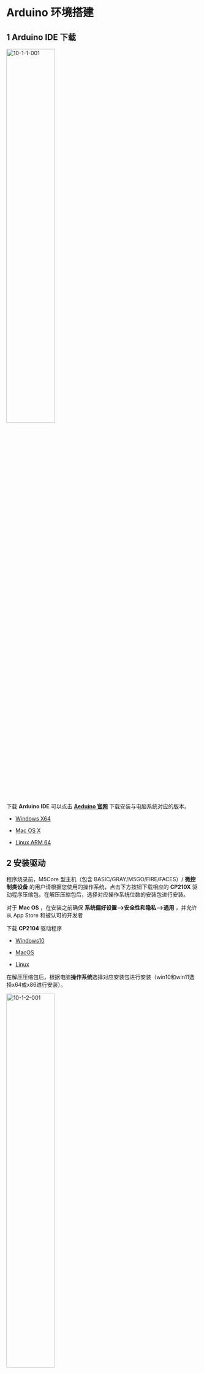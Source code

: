 # Arduino 环境搭建

## 1 **Arduino IDE** 下载

<img src="../resourse/10-ArduinoEnv/10.1/10-1-1-001.jpg" alt="10-1-1-001" width="50%"><br>

下载 **Arduino IDE** 可以点击 [**Aeduino 官网**](https://www.arduino.cc/en/software) 下载安装与电脑系统对应的版本。

- [Windows X64](https://downloads.arduino.cc/arduino-1.8.16-windows.exe)
  
- [Mac OS X](https://downloads.arduino.cc/arduino-1.8.16-macosx.zip)
  
- [Linux ARM 64](https://downloads.arduino.cc/arduino-1.8.16-linuxaarch64.tar.xz)

## 2 安装驱动

程序烧录前，M5Core 型主机（包含 BASIC/GRAY/M5GO/FIRE/FACES）/ **微控制类设备** 的用户请根据您使用的操作系统，点击下方按钮下载相应的 **CP210X** 驱动程序压缩包。在解压压缩包后，选择对应操作系统位数的安装包进行安装。

对于 **Mac OS** ，在安装之前确保 **系统偏好设置-->安全性和隐私-->通用** ，并允许从 App Store 和被认可的开发者

下载 **CP2104** 驱动程序

* [Windows10](https://m5stack.oss-cn-shenzhen.aliyuncs.com/resource/drivers/CP210x_VCP_Windows.zip)

* [MacOS](https://m5stack.oss-cn-shenzhen.aliyuncs.com/resource/drivers/CP210x_VCP_MacOS.zip)

* [Linux](https://m5stack.oss-cn-shenzhen.aliyuncs.com/resource/drivers/CP210x_VCP_Linux.zip)

在解压压缩包后，根据电脑**操作系统**选择对应安装包进行安装（win10和win11选择x64或x86进行安装）。

<img src="../resourse/10-ArduinoEnv/10.1/10-1-2-001.png" alt="10-1-2-001" width="50%"><br>

  **CP34X**

  - [ **Windows10** ](https://download.elephantrobotics.com/software/drivers/CH9102_VCP_SER_Windows.exe)
  
  - [ **MacOS** ](https://download.elephantrobotics.com/software/drivers/CH9102_VCP_MacOS.zip)
## 3 添加开发板

* 打开 Arduino IDE，选择 **文件 --> 首选项 --> 设置** ，将下方的网址添加到附加开发板管理器中
  https://m5stack.oss-cn-shenzhen.aliyuncs.com/resource/arduino/package_m5stack_index.json

<img src="../resourse/10-ArduinoEnv/10.1/10-1-3-001.png" alt="10-1-3-001" width="50%"><br>

<img src="../resourse/10-ArduinoEnv/10.1/10-1-3-002.png" alt="10-1-3-002" width="50%"><br>

* 添加完成后，选择 **工具 --> 开发版 --> 开发板管理器** ，在新弹出的对话框中，输入并搜索 **M5Stack** ，点击安装（若出现搜索失败的情况，可以尝试重启 **Arduino** 程序；若出现下载时出错，重新点击安装即可），如下图：

<img src="../resourse/10-ArduinoEnv/10.1/10-1-3-003.png" alt="10-1-3-003" width="50%"><br>

* 添加后选择 **工具 --> 开发板** ，查看是否成功，如下图：

<img src="../resourse/10-ArduinoEnv/10.1/10-1-3-004.png" alt="10-1-3-004" width="50%"><br>

## 4 添加相关库
  4.1 安装M5Stack库<br>
  1. 工具 --> 开发板 --> M5Stack Arduino选**M5Stack-Core-ESP32**，具体如下图所示：<br>

  <img src="../resourse/10-ArduinoEnv/10.1/10-1-4.1-001.png" alt="10-1-4.1-001" width="50%"><br>

  2. 项目 --> 加载库 --> 管理库 搜索框输入**M5Stack**，具体如下图所示：<br>

  <img src="../resourse/10-ArduinoEnv/10.1/10-1-4.1-002.png" alt="10-1-4.1-002" width="50%"><br>

  3. 找到后点击安装，往下翻，**M5Stack**在后面，具体可看图片中的下拉滑块所在位置，具体如下图所示：<br>

  <img src="../resourse/10-ArduinoEnv/10.1/10-1-4.1-003.png" alt="10-1-4.1-003" width="50%"><br>
  
  4.2 安装MyCobotBasic库<br>
  
  **注意：** 请下载最新的库，第一版为v0.0.1。

  * 点击下载相关依赖库
    - [**MycobotBasic**](https://github.com/elephantrobotics/MyCobotBasic/tags)(Mycobot280-Arduino机型导入后可以参考[10.3-arduinolib_use](10.3-arduinolib_use.md)进行使用)。具体请看下图，.zip适用于Windows系统，.tar.gz适用于Linux系统：<br>

<img src="../resourse/10-ArduinoEnv/10.1/10-1-4.2-001.png" alt="10-1-4-001" width="50%"><br>


  * 依赖库安装说明
    
    首先查看Arduino项目文件夹所在位置，可以通过点击 文件 --> 首选项进行查看（可以将路径复制到硬盘路径即可找到libraries文件夹）

<img src="../resourse/10-ArduinoEnv/10.1/10-1-4.2-002.png" alt="10-1-4-002" width="50%"><br>

<img src="../resourse/10-ArduinoEnv/10.1/10-1-4.2-003.png" alt="10-1-4-003" width="50%"><br>

<img src="../resourse/10-ArduinoEnv/10.1/10-1-4.2-004.jpg" alt="10-1-4-004" width="50%"><br>
1 Copy the path here and press enter to find the libraries folder

   解压到对应文件夹 **libraries** 目录下中即可，如果你正在使用 **Arduino** ，请不要覆盖，添加至已有的 **Library** 中即可。

<img src="../resourse/10-ArduinoEnv/10.1/10-1-4.2-005.png" alt="10-1-4-005" width="50%"><br>

  到此，恭喜您，已经搭建好 **Arduino** 相关的开发环境。

注意：Arduino环境配置及案例编译可以看我们哔哩哔哩上的视频 （ https://www.bilibili.com/video/BV1Vi4y1c7DQ/ ）。



